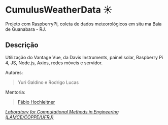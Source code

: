 # CumulusWeatherData ☀️
Projeto com RaspberryPi, coleta de dados meteorológicos em situ ma Baía de Guanabara - RJ.

## Descrição
Utilização do Vantage Vue, da Davis Instruments, painel solar, Raspberry Pi 4, JS, Node.js, Axios, redes móveis e servidor.

Autores:
> Yuri Galdino e Rodrigo Lucas

Mentoria:
> <a href="https://www.linkedin.com/in/fabioh/" rel="nofollow">Fábio Hochleitner</a>

<i><a href="http://www.lamce.coppe.ufrj.br/" rel="nofollow">Laboratory for Computational Methods in Engineering (LAMCE/COPPE/UFRJ)</a></i>
